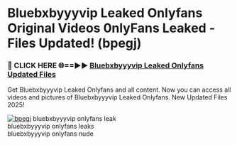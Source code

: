 # Bluebxbyyyvip Leaked Onlyfans Original Videos 0nlyFans Leaked - Files Updated! (bpegj)

<h3>🔴 CLICK HERE 🌐==►► <a href="https://tinyurl.com/ms9xzufz" rel="nofollow">Bluebxbyyyvip Leaked Onlyfans Updated Files</a></h3>

Get Bluebxbyyyvip Leaked Onlyfans and all content. Now you can access all videos and pictures of Bluebxbyyyvip Leaked Onlyfans. New Updated Files 2025!

[![bpegj](https://i.imgur.com/PQ7UWWw.gif)](https://tinyurl.com/ms9xzufz)
bluebxbyyyvip onlyfans leak<br>
bluebxbyyyvip onlyfans leaks<br>
bluebxbyyyvip onlyfans nude